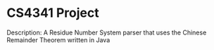 #   CS4341 Project
Description: A Residue Number System parser that uses the Chinese Remainder Theorem written in Java
